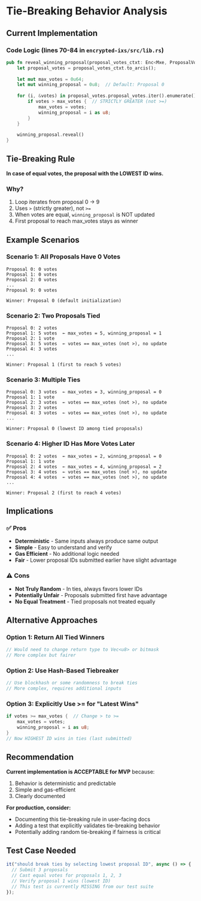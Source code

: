 # Tie-Breaking Behavior Analysis

## Current Implementation

### Code Logic (lines 70-84 in `encrypted-ixs/src/lib.rs`)
```rust
pub fn reveal_winning_proposal(proposal_votes_ctxt: Enc<Mxe, ProposalVotes>) -> u8 {
    let proposal_votes = proposal_votes_ctxt.to_arcis();
    
    let mut max_votes = 0u64;
    let mut winning_proposal = 0u8;  // Default: Proposal 0
    
    for (i, &votes) in proposal_votes.proposal_votes.iter().enumerate() {
        if votes > max_votes {  // STRICTLY GREATER (not >=)
            max_votes = votes;
            winning_proposal = i as u8;
        }
    }
    
    winning_proposal.reveal()
}
```

## Tie-Breaking Rule

**In case of equal votes, the proposal with the LOWEST ID wins.**

### Why?
1. Loop iterates from proposal 0 → 9
2. Uses `>` (strictly greater), not `>=`  
3. When votes are equal, `winning_proposal` is NOT updated
4. First proposal to reach max_votes stays as winner

## Example Scenarios

### Scenario 1: All Proposals Have 0 Votes
```
Proposal 0: 0 votes
Proposal 1: 0 votes
Proposal 2: 0 votes
...
Proposal 9: 0 votes

Winner: Proposal 0 (default initialization)
```

### Scenario 2: Two Proposals Tied
```
Proposal 0: 2 votes
Proposal 1: 5 votes  ← max_votes = 5, winning_proposal = 1
Proposal 2: 1 vote
Proposal 3: 5 votes  ← votes == max_votes (not >), no update
Proposal 4: 3 votes
...

Winner: Proposal 1 (first to reach 5 votes)
```

### Scenario 3: Multiple Ties
```
Proposal 0: 3 votes  ← max_votes = 3, winning_proposal = 0
Proposal 1: 1 vote
Proposal 2: 3 votes  ← votes == max_votes (not >), no update
Proposal 3: 2 votes
Proposal 4: 3 votes  ← votes == max_votes (not >), no update
...

Winner: Proposal 0 (lowest ID among tied proposals)
```

### Scenario 4: Higher ID Has More Votes Later
```
Proposal 0: 2 votes  ← max_votes = 2, winning_proposal = 0
Proposal 1: 1 vote
Proposal 2: 4 votes  ← max_votes = 4, winning_proposal = 2
Proposal 3: 4 votes  ← votes == max_votes (not >), no update
Proposal 4: 4 votes  ← votes == max_votes (not >), no update
...

Winner: Proposal 2 (first to reach 4 votes)
```

## Implications

### ✅ Pros
- **Deterministic** - Same inputs always produce same output
- **Simple** - Easy to understand and verify
- **Gas Efficient** - No additional logic needed
- **Fair** - Lower proposal IDs submitted earlier have slight advantage

### ⚠️ Cons
- **Not Truly Random** - In ties, always favors lower IDs
- **Potentially Unfair** - Proposals submitted first have advantage
- **No Equal Treatment** - Tied proposals not treated equally

## Alternative Approaches

### Option 1: Return All Tied Winners
```rust
// Would need to change return type to Vec<u8> or bitmask
// More complex but fairer
```

### Option 2: Use Hash-Based Tiebreaker
```rust
// Use blockhash or some randomness to break ties
// More complex, requires additional inputs
```

### Option 3: Explicitly Use >= for "Latest Wins"
```rust
if votes >= max_votes {  // Change > to >=
    max_votes = votes;
    winning_proposal = i as u8;
}
// Now HIGHEST ID wins in ties (last submitted)
```

## Recommendation

**Current implementation is ACCEPTABLE for MVP** because:
1. Behavior is deterministic and predictable
2. Simple and gas-efficient
3. Clearly documented

**For production, consider:**
- Documenting this tie-breaking rule in user-facing docs
- Adding a test that explicitly validates tie-breaking behavior
- Potentially adding random tie-breaking if fairness is critical

## Test Case Needed

```typescript
it("should break ties by selecting lowest proposal ID", async () => {
  // Submit 3 proposals
  // Cast equal votes for proposals 1, 2, 3
  // Verify proposal 1 wins (lowest ID)
  // This test is currently MISSING from our test suite
});
```

